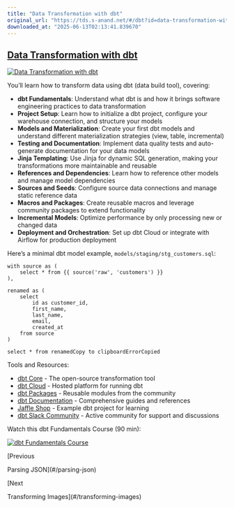 ```yaml
---
title: "Data Transformation with dbt"
original_url: "https://tds.s-anand.net/#/dbt?id=data-transformation-with-dbt"
downloaded_at: "2025-06-13T02:13:41.839670"
---
```


[Data Transformation with dbt](#/dbt?id=data-transformation-with-dbt)
---------------------------------------------------------------------

[![Data Transformation with dbt](https://i.ytimg.com/vi_webp/5rNquRnNb4E/sddefault.webp)](https://youtu.be/5rNquRnNb4E)

You’ll learn how to transform data using dbt (data build tool), covering:

* **dbt Fundamentals**: Understand what dbt is and how it brings software engineering practices to data transformation
* **Project Setup**: Learn how to initialize a dbt project, configure your warehouse connection, and structure your models
* **Models and Materialization**: Create your first dbt models and understand different materialization strategies (view, table, incremental)
* **Testing and Documentation**: Implement data quality tests and auto-generate documentation for your data models
* **Jinja Templating**: Use Jinja for dynamic SQL generation, making your transformations more maintainable and reusable
* **References and Dependencies**: Learn how to reference other models and manage model dependencies
* **Sources and Seeds**: Configure source data connections and manage static reference data
* **Macros and Packages**: Create reusable macros and leverage community packages to extend functionality
* **Incremental Models**: Optimize performance by only processing new or changed data
* **Deployment and Orchestration**: Set up dbt Cloud or integrate with Airflow for production deployment

Here’s a minimal dbt model example, `models/staging/stg_customers.sql`:

```
with source as (
    select * from {{ source('raw', 'customers') }}
),

renamed as (
    select
        id as customer_id,
        first_name,
        last_name,
        email,
        created_at
    from source
)

select * from renamedCopy to clipboardErrorCopied
```

Tools and Resources:

* [dbt Core](https://github.com/dbt-labs/dbt-core) - The open-source transformation tool
* [dbt Cloud](https://www.getdbt.com/product/dbt-cloud) - Hosted platform for running dbt
* [dbt Packages](https://hub.getdbt.com/) - Reusable modules from the community
* [dbt Documentation](https://docs.getdbt.com/) - Comprehensive guides and references
* [Jaffle Shop](https://github.com/dbt-labs/jaffle_shop) - Example dbt project for learning
* [dbt Slack Community](https://www.getdbt.com/community/) - Active community for support and discussions

Watch this dbt Fundamentals Course (90 min):

[![dbt Fundamentals Course](https://i.ytimg.com/vi_webp/5rNquRnNb4E/sddefault.webp)](https://youtu.be/5rNquRnNb4E)

[Previous

Parsing JSON](#/parsing-json)

[Next

Transforming Images](#/transforming-images)